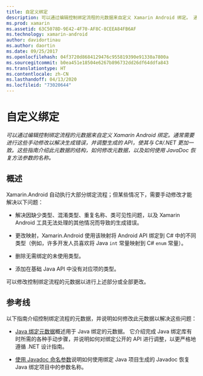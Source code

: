 ```yaml
---
title: 自定义绑定
description: 可以通过编辑控制绑定流程的元数据来自定义 Xamarin Android 绑定。 通常需要进行这些手动修改以解决生成错误，并调整生成的 API，使其与 C#/.NET 更加一致。 这些指南介绍此元数据的结构，如何修改元数据，以及如何使用 JavaDoc 恢复方法参数的名称。
ms.prod: xamarin
ms.assetid: 63C5078D-9E42-4F70-AF8C-8CEEA84FB6AF
ms.technology: xamarin-android
author: davidortinau
ms.author: daortin
ms.date: 09/25/2017
ms.openlocfilehash: 04f3720d8684129476c955819390e91330a7800a
ms.sourcegitcommit: b0ea451e18504e6267b896732dd26df64ddfa843
ms.translationtype: HT
ms.contentlocale: zh-CN
ms.lasthandoff: 04/13/2020
ms.locfileid: "73020644"
---
```

# <a name="customizing-bindings"></a>自定义绑定

_可以通过编辑控制绑定流程的元数据来自定义 Xamarin Android 绑定。通常需要进行这些手动修改以解决生成错误，并调整生成的 API，使其与 C#/.NET 更加一致。这些指南介绍此元数据的结构，如何修改元数据，以及如何使用 JavaDoc 恢复方法参数的名称。_

## <a name="overview"></a>概述

Xamarin.Android 自动执行大部分绑定流程；但某些情况下，需要手动修改才能解决以下问题：

- 解决因缺少类型、混淆类型、重复名称、类可见性问题，以及 Xamarin Android 工具无法处理的其他情况而导致的生成错误。 

- 更改映射，Xamarin.Android 使用该映射将 Android API 绑定到 C# 中的不同类型（例如，许多开发人员喜欢将 Java `int` 常量映射到 C# `enum` 常量）。

- 删除无需绑定的未使用类型。 

- 添加在基础 Java API 中没有对应项的类型。 

可以修改控制绑定流程的元数据以进行上述部分或全部更改。

## <a name="guides"></a>参考线

以下指南介绍控制绑定流程的元数据，并说明如何修改此元数据以解决这些问题：

- [Java 绑定元数据](~/android/platform/binding-java-library/customizing-bindings/java-bindings-metadata.md)概述用于 Java 绑定的元数据。
    它介绍完成 Java 绑定库有时所需的各种手动步骤，并说明如何对绑定公开的 API 进行调整，以更严格地遵循 .NET 设计指南。

- [使用 Javadoc 命名参数](~/android/platform/binding-java-library/customizing-bindings/naming-parameters-with-javadoc.md)说明如何使用绑定 Java 项目生成的 Javadoc 恢复 Java 绑定项目中的参数名称。
